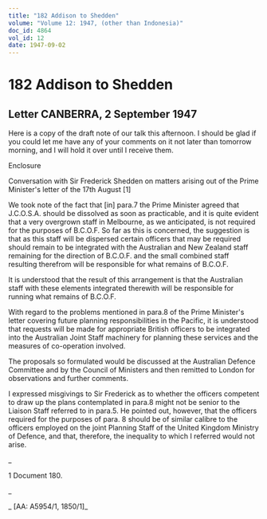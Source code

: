 ```yaml
---
title: "182 Addison to Shedden"
volume: "Volume 12: 1947, (other than Indonesia)"
doc_id: 4864
vol_id: 12
date: 1947-09-02
---
```


# 182 Addison to Shedden

## Letter CANBERRA, 2 September 1947

Here is a copy of the draft note of our talk this afternoon. I should be glad if you could let me have any of your comments on it not later than tomorrow morning, and I will hold it over until I receive them.

Enclosure

Conversation with Sir Frederick Shedden on matters arising out of the Prime Minister's letter of the 17th August [1]

We took note of the fact that [in] para.7 the Prime Minister agreed that J.C.O.S.A. should be dissolved as soon as practicable, and it is quite evident that a very overgrown staff in Melbourne, as we anticipated, is not required for the purposes of B.C.O.F. So far as this is concerned, the suggestion is that as this staff will be dispersed certain officers that may be required should remain to be integrated with the Australian and New Zealand staff remaining for the direction of B.C.O.F. and the small combined staff resulting therefrom will be responsible for what remains of B.C.O.F.

It is understood that the result of this arrangement is that the Australian staff with these elements integrated therewith will be responsible for running what remains of B.C.O.F.

With regard to the problems mentioned in para.8 of the Prime Minister's letter covering future planning responsibilities in the Pacific, it is understood that requests will be made for appropriate British officers to be integrated into the Australian Joint Staff machinery for planning these services and the measures of co-operation involved.

The proposals so formulated would be discussed at the Australian Defence Committee and by the Council of Ministers and then remitted to London for observations and further comments.

I expressed misgivings to Sir Frederick as to whether the officers competent to draw up the plans contemplated in para.8 might not be senior to the Liaison Staff referred to in para.5. He pointed out, however, that the officers required for the purposes of para. 8 should be of similar calibre to the officers employed on the joint Planning Staff of the United Kingdom Ministry of Defence, and that, therefore, the inequality to which I referred would not arise.

_

1 Document 180.

_

_ [AA: A5954/1, 1850/1]_
